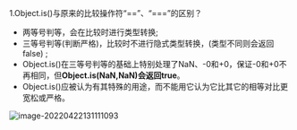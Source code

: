  1.Object.is()与原来的比较操作符“==”、“===”的区别？

- 两等号判等，会在比较时进行类型转换;
- 三等号判等(判断严格)，比较时不进行隐式类型转换，(类型不同则会返回false) ;
- Object.is()在三等号判等的基础上特别处理了NaN、-0和+0，保证-0和+0不再相同，但**Object.is(NaN,NaN)会返回true**。
- Object.is()应被认为有其特殊的用途，而不能用它认为它比其它的相等对比更宽松或严格。

![image-20220422131111093](/Users/fintopia/Desktop/慎独/js/image-20220422131111093.png)